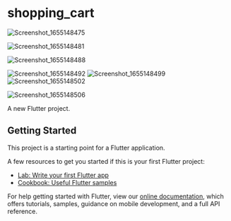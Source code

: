 # shopping_cart


![Screenshot_1655148475](https://user-images.githubusercontent.com/68461661/173430188-6fa64298-2756-48ea-972e-52b55da5ec4e.png)



![Screenshot_1655148481](https://user-images.githubusercontent.com/68461661/173430199-5b167743-4b2e-485d-ab7a-0f72ead62f28.png)

![Screenshot_1655148488](https://user-images.githubusercontent.com/68461661/173430205-7d9d1dc7-d138-4016-ab81-c53764c65f44.png)

![Screenshot_1655148492](https://user-images.githubusercontent.com/68461661/173430216-a2bf0a6e-6659-44ca-b23d-72a7ecd86422.png)
![Screenshot_1655148499](https://user-images.githubusercontent.com/68461661/173430226-964ff32c-9738-44ff-b043-7d42fe0714da.png)
![Screenshot_1655148502](https://user-images.githubusercontent.com/68461661/173430243-deae7f32-0824-4203-a09c-4e01cb57fe5a.png)

![Screenshot_1655148506](https://user-images.githubusercontent.com/68461661/173430255-a9529bd5-e8b1-43fa-95a9-f9ff04e49f28.png)






A new Flutter project.

## Getting Started

This project is a starting point for a Flutter application.

A few resources to get you started if this is your first Flutter project:

- [Lab: Write your first Flutter app](https://flutter.dev/docs/get-started/codelab)
- [Cookbook: Useful Flutter samples](https://flutter.dev/docs/cookbook)

For help getting started with Flutter, view our
[online documentation](https://flutter.dev/docs), which offers tutorials,
samples, guidance on mobile development, and a full API reference.
